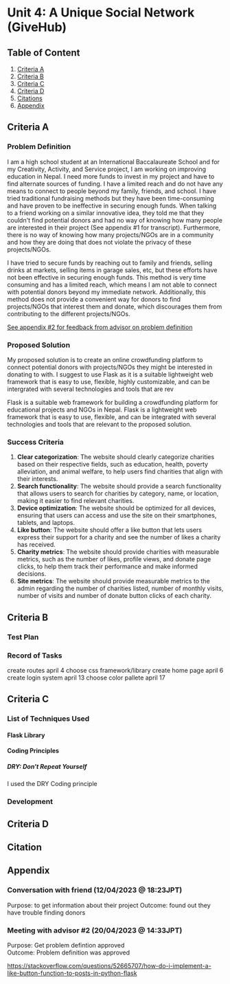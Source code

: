 # Unit 4: A Unique Social Network (GiveHub)

## Table of Content

1. [Criteria A](#criteria-a)
2. [Criteria B](#criteria-b)
3. [Criteria C](#criteria-c)
4. [Criteria D](#criteria-d)
5. [Citations](#citation)
6. [Appendix](#appendix)

## Criteria A

### Problem Definition

I am a high school student at an International Baccalaureate School and for my Creativity, Activity, and Service project, I am working on improving education in Nepal. I need more funds to invest in my project and have to find alternate sources of funding. I have a limited reach and do not have any means to connect to people beyond my family, friends, and school. I have tried traditional fundraising methods but they have been time-consuming and have proven to be ineffective in securing enough funds. When talking to a friend working on a similar innovative idea, they told me that they couldn't find potential donors and had no way of knowing how many people are interested in their project (See appendix #1 for transcript). Furthermore, there is no way of knowing how many projects/NGOs are in a community and how they are doing that does not violate the privacy of these projects/NGOs.  

I have tried to secure funds by reaching out to family and friends, selling drinks at markets, selling items in garage sales, etc, but these efforts have not been effective in securing enough funds. This method is very time consuming and has a limited reach, which means I am not able to connect with potential donors beyond my immediate network. Additionally, this method does not provide a convenient way for donors to find projects/NGOs that interest them and donate, which discourages them from contributing to the different projects/NGOs.

[See appendix #2 for feedback from advisor on problem definition](#meeting-with-advisor-2-20042023--1433jpt)

### Proposed Solution

My proposed solution is to create an online crowdfunding platform to connect potential donors with projects/NGOs they might be interested in donating to with. I suggest to use Flask as it is a suitable lightweight web framework that is easy to use, flexible, highly customizable, and can be intergrated with several technologies and tools that are rev

Flask is a suitable web framework for building a crowdfunding platform for educational projects and NGOs in Nepal. Flask is a lightweight web framework that is easy to use, flexible, and can be integrated with several technologies and tools that are relevant to the proposed solution.

### Success Criteria

1. __Clear categorization__: The website should clearly categorize charities based on their respective fields, such as education, health, poverty alleviation, and animal welfare, to help users find charities that align with their interests.
2. __Search functionality__: The website should provide a search functionality that allows users to search for charities by category, name, or location, making it easier to find relevant charities.
3. __Device optimization__: The website should be optimized for all devices, ensuring that users can access and use the site on their smartphones, tablets, and laptops.
4. __Like button__: The website should offer a like button that lets users express their support for a charity and see the number of likes a charity has received.
5. __Charity metrics__: The website should provide charities with measurable metrics, such as the number of likes, profile views, and donate page clicks, to help them track their performance and make informed decisions.
6. __Site metrics__: The website should provide measurable metrics to the admin regarding the number of charities listed, number of monthly visits, number of visits and number of donate button clicks of each charity.

## Criteria B

### Test Plan

### Record of Tasks

create routes april 4
choose css framework/library
create home page april 6
create login system april 13
choose color pallete april 17

## Criteria C

### List of Techniques Used

#### Flask Library

#### Coding Principles

##### DRY: Don't Repeat Yourself

I used the DRY Coding principle

### Development

## Criteria D

## Citation

## Appendix

### Conversation with friend (12/04/2023 @ 18:23JPT)

Purpose: to get information about their project
Outcome: found out they have trouble finding donors

### Meeting with advisor #2 (20/04/2023 @ 14:33JPT)

Purpose: Get problem defintion approved  
Outcome: Problem definition was approved

<https://stackoverflow.com/questions/52665707/how-do-i-implement-a-like-button-function-to-posts-in-python-flask>
